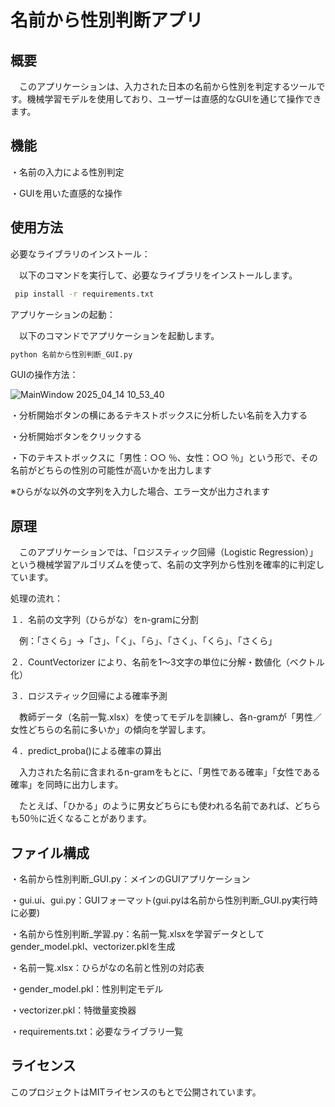 # 名前から性別判断アプリ
## 概要
　このアプリケーションは、入力された日本の名前から性別を判定するツールです。機械学習モデルを使用しており、ユーザーは直感的なGUIを通じて操作できます。​

## 機能
・名前の入力による性別判定​

・GUIを用いた直感的な操作​

## 使用方法
必要なライブラリのインストール：

　以下のコマンドを実行して、必要なライブラリをインストールします。

```bash
 pip install -r requirements.txt
```

アプリケーションの起動：

　以下のコマンドでアプリケーションを起動します。

```bash
python 名前から性別判断_GUI.py
```

GUIの操作方法：

![MainWindow 2025_04_14 10_53_40](https://github.com/user-attachments/assets/91e99106-c0f2-4939-8df9-67d74837db8e)

・分析開始ボタンの横にあるテキストボックスに分析したい名前を入力する

・分析開始ボタンをクリックする

・下のテキストボックスに「男性：○○ ％、女性：○○ ％」という形で、その名前がどちらの性別の可能性が高いかを出力します

※ひらがな以外の文字列を入力した場合、エラー文が出力されます

## 原理

　このアプリケーションでは、「ロジスティック回帰（Logistic Regression）」という機械学習アルゴリズムを使って、名前の文字列から性別を確率的に判定しています。

処理の流れ：

１．名前の文字列（ひらがな）をn-gramに分割

　例：「さくら」→「さ」、「く」、「ら」、「さく」、「くら」、「さくら」

２．CountVectorizer により、名前を1〜3文字の単位に分解・数値化（ベクトル化）

３．ロジスティック回帰による確率予測

　教師データ（名前一覧.xlsx）を使ってモデルを訓練し、各n-gramが「男性／女性どちらの名前に多いか」の傾向を学習します。

４．predict_proba()による確率の算出

　入力された名前に含まれるn-gramをもとに、「男性である確率」「女性である確率」を同時に出力します。
 
 　たとえば、「ひかる」のように男女どちらにも使われる名前であれば、どちらも50％に近くなることがあります。

## ファイル構成

・名前から性別判断_GUI.py：​メインのGUIアプリケーション​

・gui.ui、gui.py：GUIフォーマット(gui.pyは名前から性別判断_GUI.py実行時に必要)

・名前から性別判断_学習.py：名前一覧.xlsxを学習データとしてgender_model.pkl、vectorizer.pklを生成

・名前一覧.xlsx：ひらがなの名前と性別の対応表

・gender_model.pkl：​性別判定モデル​

・vectorizer.pkl：​特徴量変換器​

・requirements.txt：​必要なライブラリ一覧​

## ライセンス

このプロジェクトはMITライセンスのもとで公開されています。​





